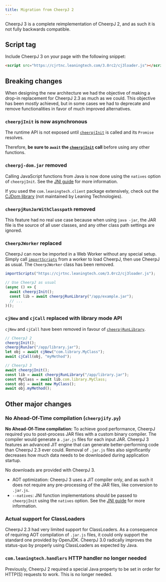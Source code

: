 ```yaml
---
title: Migration from CheerpJ 2
---
```


CheerpJ 3 is a complete reimplementation of CheerpJ 2, and as such it is not fully backwards compatible.

## Script tag

Include CheerpJ 3 on your page with the following snippet:

```html
<script src="https://cjrtnc.leaningtech.com/3.0rc2/cj3loader.js"></script>
```

## Breaking changes

When designing the new architecture we had the objective of making a drop-in replacement for CheerpJ 2.3 as much as we could. This objective has been _mostly_ achieved, but in some cases we had to deprecate and remove functionalities in favor of much improved alternatives.

### `cheerpjInit` is now asynchronous

The runtime API is not exposed until [`cheerpjInit`] is called and its `Promise` resolves.

Therefore, **be sure to `await` the [`cheerpjInit`] call** before using any other functions.

### `cheerpj-dom.jar` removed

Calling JavaScript functions from Java is now done using the `natives` option of `cheerpjInit`. See the [JNI guide] for more information.

If you used the `com.leaningtech.client` package extensively, check out the [CJDom library](https://github.com/reportmill/CJDom) (not maintained by Leaning Technologies).

### `cheerpjRunJarWithClasspath` removed

This feature had no real use case because when using `java -jar`, the JAR file is the source of all user classes, and any other class path settings are ignored.

### `CheerpJWorker` replaced

CheerpJ can now be imported in a Web Worker without any special setup. Simply call [`importScripts`](https://developer.mozilla.org/en-US/docs/Web/API/WorkerGlobalScope/importScripts) from a worker to load CheerpJ, then use CheerpJ as usual. The `CheerpJWorker` class has been removed.

```js
importScripts("https://cjrtnc.leaningtech.com/3.0rc2/cj3loader.js");

// Use CheerpJ as usual
(async () => {
  await cheerpjInit();
  const lib = await cheerpjRunLibrary("/app/example.jar");
  // ...
)();
```

### `cjNew` and `cjCall` replaced with library mode API

`cjNew` and `cjCall` have been removed in favour of [`cheerpjRunLibrary`].

```js
// CheerpJ 2
cheerpjInit();
cheerpjRunJar("/app/library.jar");
let obj = await cjNew("com.library.MyClass");
await cjCall(obj, "myMethod");
```

```js
// CheerpJ 3
await cheerpjInit();
const lib = await cheerpjRunLibrary("/app/library.jar");
const MyClass = await lib.com.library.MyClass;
const obj = await new MyClass();
await obj.myMethod();
```

## Other major changes

<!-- TODO: copy from cheerpj-3-deep-dive blog post -->

### No Ahead-Of-Time compilation (`cheerpjify.py`)

**No Ahead-Of-Time compilation:** To achieve good performance, CheerpJ required you to post-process JAR files with a custom binary compiler. The compiler would generate a `.jar.js` files for each input JAR. CheerpJ 3 features an advanced JIT engine that can generate better-performing code than CheerpJ 2.3 ever could. Removal of `.jar.js` files also significantly decreases how much data needs to be downloaded during application startup.

No downloads are provided with CheerpJ 3.

- AOT optimization: CheerpJ 3 uses a JIT compiler only, and as such it does not require any pre-processing of the JAR files, like conversion to `.jar.js`.
- `--natives`: JNI function implementations should be passed to `cheerpjInit` using the `natives` option. See the [JNI guide] for more information.

### Actual support for ClassLoaders

CheerpJ 2.3 had very limited support for ClassLoaders. As a consequence of requiring AOT compilation of `.jar.js` files, it could only support the standard one provided by OpenJDK. CheerpJ 3.0 radically improves the status-quo by properly using ClassLoaders as expected by Java.

### `com.leaningtech.handlers` HTTP handler no longer needed

Previously, CheerpJ 2 required a special Java property to be set in order for HTTP(S) requests to work. This is no longer needed.

[`cheerpjInit`]: /cheerpj3/reference/cheerpjInit
[`cheerpjRunLibrary`]: /cheerpj3/reference/cheerpjRunLibrary
[`cheerpjRunMain`]: /cheerpj3/reference/cheerpjRunMain
[JNI guide]: /cheerpj3/guides/Implementing-Java-native-methods-in-JavaScript

